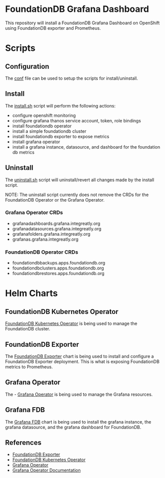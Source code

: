 # FoundationDB Grafana Dashboard

This repository will install a FoundationDB Grafana Dashboard on OpenShift using FoundationDB exporter and Prometheus.

# Scripts

## Configuration

The [conf](conf) file can be used to setup the scripts for install/uninstall.

## Install

The [install.sh](install.sh) script will perform the following actions:

- configure openshift monitoring
- configure grafana thanos service account, token, role bindings
- install foundationdb operator
- install a simple foundationdb cluster
- install foundationdb exporter to expose metrics
- install grafana operator
- install a grafana instance, datasource, and dashboard for the foundation db metrics

## Uninstall

The [uninstall.sh](uninstall.sh) script will uninstall/revert all changes made by the install script.

NOTE:  The uninstall script currently does not remove the CRDs for the FoundationDB Operator or the Grafana Operator.

### Grafana Operator CRDs

- grafanadashboards.grafana.integreatly.org
- grafanadatasources.grafana.integreatly.org
- grafanafolders.grafana.integreatly.org
- grafanas.grafana.integreatly.org

### FoundationDB Operator CRDs

- foundationdbbackups.apps.foundationdb.org
- foundationdbclusters.apps.foundationdb.org
- foundationdbrestores.apps.foundationdb.org

# Helm Charts

## FoundationDB Kubernetes Operator

[FoundationDB Kubernetes Operator](https://github.com/FoundationDB/fdb-kubernetes-operator) is being used to manage the FoundationDB cluster.

## FoundationDB Exporter

The [FoundationDB Exporter](charts/fdbexporter) chart is being used to install and configure a FoundationDB Exporter deployment.  This is what is exposing FoundationDB metrics to Prometheus.

## Grafana Operator

The - [Grafana Operator](https://github.com/grafana-operator/grafana-operator/tree/master) is being used to manage the Grafana resources.

## Grafana FDB

The [Grafana FDB](charts/grafanafdb) chart is being used to install the grafana instance, the grafana datasource, and the grafana dashboard for FoundationDB.

## References

- [FoundationDB Exporter](https://github.com/aikoven/foundationdb-exporter)
- [FoundationDB Kubernetes Operator](https://github.com/FoundationDB/fdb-kubernetes-operator)
- [Grafana Operator](https://github.com/grafana-operator/grafana-operator/tree/master)
- [Grafana Operator Documentation](https://grafana-operator.github.io/grafana-operator/docs/)